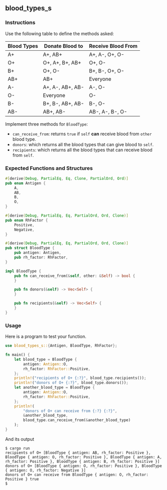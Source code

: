 ## blood_types_s

### Instructions

Use the following table to define the methods asked:

| Blood Types | Donate Blood to  | Receive Blood From |
| ----------- | ---------------- | ------------------ |
| A+          | A+, AB+          | A+, A-, O+, O-     |
| O+          | O+, A+, B+, AB+  | O+, O-             |
| B+          | O+, O-           | B+, B-, O+, O-     |
| AB+         | AB+              | Everyone           |
| A-          | A+, A-, AB+, AB- | A-, O-             |
| O-          | Everyone         | O-                 |
| B-          | B+, B-, AB+, AB- | B-, O-             |
| AB-         | AB+, AB-         | AB-, A-, B-, O-    |

Implement three methods for `BloodType`:

- `can_receive_from`: returns `true` if `self` **can** receive blood from `other` blood type.
- `donors`: which returns all the blood types that can give blood to `self`.
- `recipients`: which returns all the blood types that can receive blood from `self`.

### Expected Functions and Structures

```rust
#[derive(Debug, PartialEq, Eq, Clone, PartialOrd, Ord)]
pub enum Antigen {
	A,
	AB,
	B,
	O,
}

#[derive(Debug, PartialEq, Eq, PartialOrd, Ord, Clone)]
pub enum RhFactor {
	Positive,
	Negative,
}

#[derive(Debug, PartialEq, Eq, PartialOrd, Ord, Clone)]
pub struct BloodType {
	pub antigen: Antigen,
	pub rh_factor: RhFactor,
}

impl BloodType {
	pub fn can_receive_from(&self, other: &Self) -> bool {
	}

	pub fn donors(&self) -> Vec<Self> {
	}

	pub fn recipients(&self) -> Vec<Self> {
	}
}
```

### Usage

Here is a program to test your function.

```rust
use blood_types_s::{Antigen, BloodType, RhFactor};

fn main() {
	let blood_type = BloodType {
		antigen: Antigen::O,
		rh_factor: RhFactor::Positive,
	};
	println!("recipients of O+ {:?}", blood_type.recipients());
	println!("donors of O+ {:?}", blood_type.donors());
	let another_blood_type = BloodType {
		antigen: Antigen::O,
		rh_factor: RhFactor::Positive,
	};
	println!(
		"donors of O+ can receive from {:?} {:?}",
		&another_blood_type,
		blood_type.can_receive_from(&another_blood_type)
	);
}
```

And its output

```console
$ cargo run
recipients of O+ [BloodType { antigen: AB, rh_factor: Positive }, BloodType { antigen: O, rh_factor: Positive }, BloodType { antigen: A, rh_factor: Positive }, BloodType { antigen: B, rh_factor: Positive }]
donors of O+ [BloodType { antigen: O, rh_factor: Positive }, BloodType { antigen: O, rh_factor: Negative }]
donors of O+ can receive from BloodType { antigen: O, rh_factor: Positive } true
$
```
